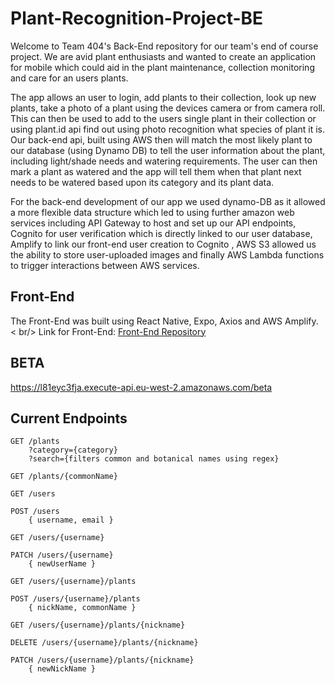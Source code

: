 # Plant-Recognition-Project-BE

Welcome to Team 404's Back-End repository for our team's end of course project.
We are avid plant enthusiasts and wanted to create an application for mobile which could aid in the plant maintenance,
collection monitoring and care for an users plants.

The app allows an user to login, add plants to their collection, look up new plants, take a photo of a plant using the devices camera or from camera roll. This can then be used to add to the users single plant in their collection or using plant.id api find out using photo recognition what species of plant it is.
Our back-end api, built using AWS then will match the most likely plant to our database (using Dynamo DB) to tell the user information about the plant, including light/shade needs and watering requirements. The user can then mark a plant as watered and the app will tell them when that plant next needs to be watered based upon its category and its plant data.

For the back-end development of our app we used dynamo-DB as it allowed a more flexible data structure which led to using further amazon web services including API Gateway to host and set up our API endpoints, Cognito for user verification which is directly linked to our user database, Amplify to link our front-end user creation to Cognito , AWS S3 allowed us the ability to store user-uploaded images and finally AWS Lambda functions to trigger interactions between AWS services.

## Front-End

The Front-End was built using React Native, Expo, Axios and AWS Amplify.
< br/>
Link for Front-End:
[Front-End Repository](https://github.com/Elbeera/Plant-Manager-App-FE)

## BETA

https://l81eyc3fja.execute-api.eu-west-2.amazonaws.com/beta

## Current Endpoints

```http
GET /plants
    ?category={category}
    ?search={filters common and botanical names using regex}

GET /plants/{commonName}

GET /users

POST /users
    { username, email }

GET /users/{username}

PATCH /users/{username}
    { newUserName }

GET /users/{username}/plants

POST /users/{username}/plants
    { nickName, commonName }

GET /users/{username}/plants/{nickname}

DELETE /users/{username}/plants/{nickname}

PATCH /users/{username}/plants/{nickname}
    { newNickName }

```
